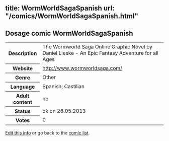 title: WormWorldSagaSpanish
url: "/comics/WormWorldSagaSpanish.html"
---
Dosage comic WormWorldSagaSpanish
-----------------------------------------

<p id="msg"></p>
<script type="text/javascript">
if (window.location.search === '?edit_info_mail=sent_ok') {
  var elem = document.getElementById("msg");
  elem.innerHTML = 'Edited information sucessfully sent for review, which is usually done daily. Thanks!';
  elem.className = 'ok';
}
</script>
<table class="comicinfo">
<tr>
<th>Description</th><td>The Wormworld Saga Online Graphic Novel by Daniel Lieske - An Epic Fantasy Adventure for all Ages</td>
</tr>
<tr>
<th>Website</th><td><a href="http://www.wormworldsaga.com/">http://www.wormworldsaga.com/</a></td>
</tr>
<tr>
<th>Genre</th><td>Other</td>
</tr>
<tr>
<th>Language</th><td>Spanish; Castilian</td>
</tr>
<tr>
<th>Adult content</th><td>no</td>
</tr>
<tr>
<th>Status</th><td>ok on 26.05.2013</td>
</tr>
<tr>
<th>Votes</th><td>0</td>
</tr>
</table>

[Edit this info](WormWorldSagaSpanish_edit.html) or go back to the [comic list](../comic-index.html).
